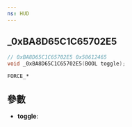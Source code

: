 ```yaml
---
ns: HUD
---
```

## _0xBA8D65C1C65702E5

```c
// 0xBA8D65C1C65702E5 0x58612465
void _0xBA8D65C1C65702E5(BOOL toggle);
```

```
FORCE_*
```

## 參數
* **toggle**: 

